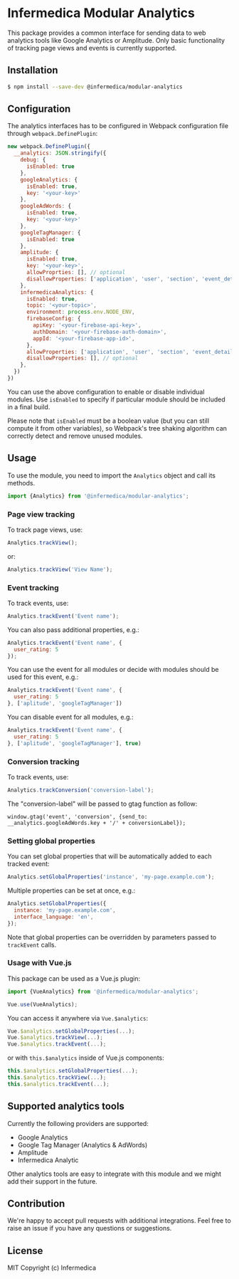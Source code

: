 # Infermedica Modular Analytics

This package provides a common interface for sending data to web analytics tools like Google Analytics or Amplitude.
Only basic functionality of tracking page views and events is currently supported.

## Installation

```bash
$ npm install --save-dev @infermedica/modular-analytics
```

## Configuration

The analytics interfaces has to be configured in Webpack configuration file through `webpack.DefinePlugin`:

```javascript
new webpack.DefinePlugin({
  __analytics: JSON.stringify({
    debug: {
      isEnabled: true
    },
    googleAnalytics: {
      isEnabled: true,
      key: '<your-key>'
    },
    googleAdWords: {
      isEnabled: true,
      key: '<your-key>'
    },
    googleTagManager: {
      isEnabled: true
    },
    amplitude: {
      isEnabled: true,
      key: '<your-key>',
      allowProprties: [], // optional
      disallowProperties: ['application', 'user', 'section', 'event_details'], // optional
    },
    infermedicaAnalytics: {
      isEnabled: true,
      topic: '<your-topic>',
      environment: process.env.NODE_ENV,
      firebaseConfig: {
        apiKey: '<your-firebase-api-key>',
        authDomain: '<your-firebase-auth-domain>',
        appId: '<your-firebase-app-id>',
      },
      allowProperties: ['application', 'user', 'section', 'event_details'], // optional
      disallowProperties: [], // optional
    },
  })
})
```

You can use the above configuration to enable or disable individual modules. Use `isEnabled` to specify if particular
module should be included in a final build.

Please note that `isEnabled` must be a boolean value (but you can still compute it from other variables), so Webpack's
tree shaking algorithm can correctly detect and remove unused modules.

## Usage

To use the module, you need to import the `Analytics` object and call its methods.

```javascript
import {Analytics} from '@infermedica/modular-analytics';
```

### Page view tracking

To track page views, use:

```javascript
Analytics.trackView();
```

or:

```javascript
Analytics.trackView('View Name');
```

### Event tracking

To track events, use:

```javascript
Analytics.trackEvent('Event name');
```

You can also pass additional properties, e.g.:

```javascript
Analytics.trackEvent('Event name', {
  user_rating: 5
});
```

You can use the event for all modules or decide with modules should be used for this event, e.g.:

```javascript
Analytics.trackEvent('Event name', {
  user_rating: 5
}, ['aplitude', 'googleTagManager'])
```

You can disable event for all modules, e.g.:
```javascript
Analytics.trackEvent('Event name', {
  user_rating: 5
}, ['aplitude', 'googleTagManager'], true)
```
### Conversion tracking

To track events, use:

```javascript
Analytics.trackConversion('conversion-label');
```

The "conversion-label" will be passed to gtag function as follow:
```
window.gtag('event', 'conversion', {send_to: __analytics.googleAdWords.key + '/' + conversionLabel});
```

### Setting global properties

You can set global properties that will be automatically added to each tracked event:

```javascript
Analytics.setGlobalProperties('instance', 'my-page.example.com');
```

Multiple properties can be set at once, e.g.:

```javascript
Analytics.setGlobalProperties({
  instance: 'my-page.example.com',
  interface_language: 'en',
});
```

Note that global properties can be overridden by parameters passed to `trackEvent` calls.

### Usage with Vue.js

This package can be used as a Vue.js plugin:

```javascript
import {VueAnalytics} from '@infermedica/modular-analytics';

Vue.use(VueAnalytics);
```

You can access it anywhere via `Vue.$analytics`:

```javascript
Vue.$analytics.setGlobalProperties(...);
Vue.$analytics.trackView(...);
Vue.$analytics.trackEvent(...);
```

or with `this.$analytics` inside of Vue.js components:

```javascript
this.$analytics.setGlobalProperties(...);
this.$analytics.trackView(...);
this.$analytics.trackEvent(...);
```

## Supported analytics tools

Currently the following providers are supported:
* Google Analytics
* Google Tag Manager (Analytics & AdWords)
* Amplitude
* Infermedica Analytic

Other analytics tools are easy to integrate with this module and we might add their support in the future.

## Contribution

We're happy to accept pull requests with additional integrations. Feel free to raise an issue if you have any
questions or suggestions.

## License

MIT Copyright (c) Infermedica
